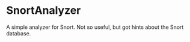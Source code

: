 # SnortAnalyzer
A simple analyzer for Snort. Not so useful, but got hints about the Snort database.

